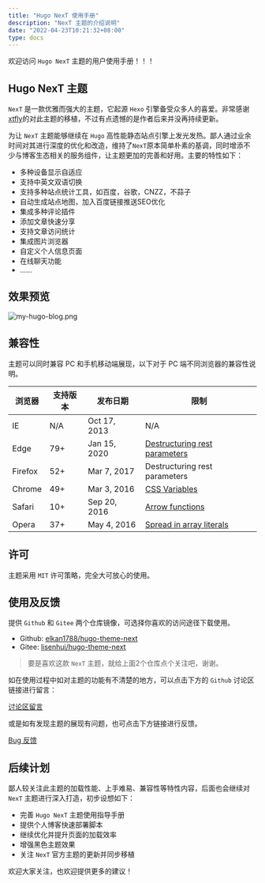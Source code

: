 ```yaml
---
title: "Hugo NexT 使用手册"
description: "NexT 主题的介绍说明"
date: "2022-04-23T10:21:32+08:00"
type: docs
---
```


欢迎访问 `Hugo NexT` 主题的用户使用手册！！！

## Hugo NexT 主题

`NexT` 是一款优雅而强大的主题，它起源 `Hexo` 引擎备受众多人的喜爱。非常感谢[xtfly](https://github.com/xtfly/hugo-theme-next)的对此主题的移植，不过有点遗憾的是作者后来并没再持续更新。

为让 `NexT` 主题能够继续在 `Hugo` 高性能静态站点引擎上发光发热。鄙人通过业余时间对其进行深度的优化和改造，维持了`NexT`原本简单朴素的基调，同时增添不少与博客生态相关的服务组件，让主题更加的完善和好用。主要的特性如下：

- 多种设备显示自适应
- 支持中英文双语切换
- 支持多种站点统计工具，如百度，谷歌，CNZZ，不蒜子
- 自动生成站点地图，加入百度链接推送SEO优化
- 集成多种评论插件
- 添加文章快速分享
- 支持文章访问统计
- 集成图片浏览器
- 自定义个人信息页面
- 在线聊天功能
- ......

## 效果预览

![my-hugo-blog.png](https://lisenhui.gitee.io/imgs/blog/my-hugo-blog.png)

## 兼容性

主题可以同时兼容 PC 和手机移动端展现，以下对于 PC 端不同浏览器的兼容性说明。

| 浏览器 | 支持版本 | 发布日期 | 限制
| - | - | - | - |
<i class="fa fa-fw fa-internet-explorer"></i> IE | N/A | Oct 17, 2013 | N/A |
<i class="fa fa-fw fa-edge"></i> Edge | 79+ | Jan 15, 2020 | [Destructuring rest parameters](https://caniuse.com/mdn-javascript_functions_rest_parameters_destructuring) |
<i class="fa fa-fw fa-firefox"></i> Firefox | 52+ | Mar 7, 2017 | Destructuring rest parameters |
<i class="fa fa-fw fa-chrome"></i> Chrome | 49+ | Mar 3, 2016 | [CSS Variables](https://caniuse.com/css-variables) |
<i class="fa fa-fw fa-safari"></i> Safari | 10+ | Sep 20, 2016 | [Arrow functions](https://caniuse.com/arrow-functions) |
<i class="fa fa-fw fa-opera"></i> Opera | 37+ | May 4, 2016 | [Spread in array literals](https://caniuse.com/mdn-javascript_operators_spread_spread_in_arrays) |

## 许可

主题采用 `MIT` 许可策略，完全大可放心的使用。

## 使用及反馈

提供 `Github` 和 `Gitee` 两个仓库镜像，可选择你喜欢的访问途径下载使用。

- Github: [elkan1788/hugo-theme-next](https://github.com/elkan1788/hugo-theme-next)
- Gitee: [lisenhui/hugo-theme-next](https://gitee.com/lisenhui/hugo-theme-next)

> 要是喜欢这款 `NexT` 主题，就给上面2个仓库点个关注吧，谢谢。

如在使用过程中如对主题的功能有不清楚的地方，可以点击下方的 `Github` 讨论区链接进行留言：

[讨论区留言](https://github.com/elkan1788/hugo-theme-next/discussions)

或是如有发现主题的展现有问题，也可点击下方链接进行反馈。

[Bug 反馈](https://github.com/elkan1788/hugo-theme-next/issues/new)


## 后续计划

鄙人较关注此主题的加载性能、上手难易、兼容性等特性内容，后面也会继续对 `NexT` 主题进行深入打造，初步设想如下：

- 完善 `Hugo NexT` 主题使用指导手册
- 提供个人博客快速部署脚本
- 继续优化并提升页面的加载效率
- 增强黑色主题效果
- 关注 `NexT` 官方主题的更新并同步移植

欢迎大家关注，也欢迎提供更多的建议！

